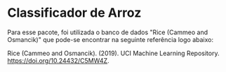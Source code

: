 # Classificador de Arroz

Para esse pacote, foi utilizada o banco de dados "Rice (Cammeo and Osmancik)" que pode-se encontrar na seguinte referência logo abaixo:

Rice (Cammeo and Osmancik). (2019). UCI Machine Learning Repository. https://doi.org/10.24432/C5MW4Z.

<a href="https://doi.org/10.24432/C5MW4Z" target="_blank"></a>
